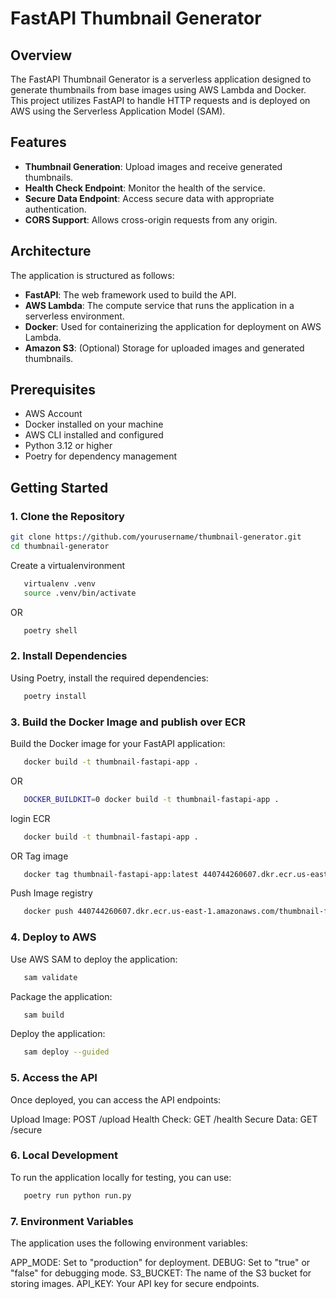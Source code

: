 # FastAPI Thumbnail Generator

## Overview

The FastAPI Thumbnail Generator is a serverless application designed to generate thumbnails from base images using AWS Lambda and Docker. This project utilizes FastAPI to handle HTTP requests and is deployed on AWS using the Serverless Application Model (SAM).

## Features

- **Thumbnail Generation**: Upload images and receive generated thumbnails.
- **Health Check Endpoint**: Monitor the health of the service.
- **Secure Data Endpoint**: Access secure data with appropriate authentication.
- **CORS Support**: Allows cross-origin requests from any origin.

## Architecture

The application is structured as follows:

- **FastAPI**: The web framework used to build the API.
- **AWS Lambda**: The compute service that runs the application in a serverless environment.
- **Docker**: Used for containerizing the application for deployment on AWS Lambda.
- **Amazon S3**: (Optional) Storage for uploaded images and generated thumbnails.

## Prerequisites

- AWS Account
- Docker installed on your machine
- AWS CLI installed and configured
- Python 3.12 or higher
- Poetry for dependency management

## Getting Started

### 1. Clone the Repository

```bash
git clone https://github.com/yourusername/thumbnail-generator.git
cd thumbnail-generator
```
Create a virtualenvironment

```bash
   virtualenv .venv
   source .venv/bin/activate
```
OR

```bash
   poetry shell
```
### 2. Install Dependencies

Using Poetry, install the required dependencies:
```bash
   poetry install
```
### 3. Build the Docker Image and publish over ECR
Build the Docker image for your FastAPI application:
```bash
   docker build -t thumbnail-fastapi-app .
```
OR
```bash
   DOCKER_BUILDKIT=0 docker build -t thumbnail-fastapi-app .
```

login ECR
```bash
   docker build -t thumbnail-fastapi-app .
```
OR
Tag image
```bash
   docker tag thumbnail-fastapi-app:latest 440744260607.dkr.ecr.us-east-1.amazonaws.com/thumbnail-fastapi-app:latest

```
Push Image registry
```bash
   docker push 440744260607.dkr.ecr.us-east-1.amazonaws.com/thumbnail-fastapi-app:latest.
```

### 4. Deploy to AWS
Use AWS SAM to deploy the application:
```bash
   sam validate
```
Package the application:
```bash
   sam build
```
Deploy the application:
```bash
   sam deploy --guided
```
### 5. Access the API
Once deployed, you can access the API endpoints:

Upload Image: POST /upload
Health Check: GET /health
Secure Data: GET /secure

### 6. Local Development
To run the application locally for testing, you can use:
```bash
   poetry run python run.py
```
### 7. Environment Variables
The application uses the following environment variables:

APP_MODE: Set to "production" for deployment.
DEBUG: Set to "true" or "false" for debugging mode.
S3_BUCKET: The name of the S3 bucket for storing images.
API_KEY: Your API key for secure endpoints.